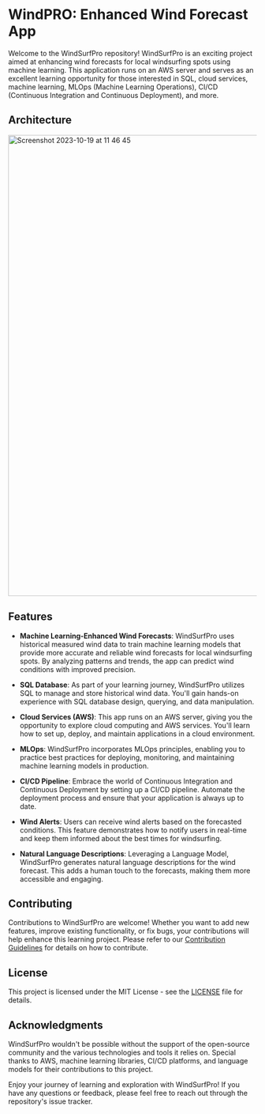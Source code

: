 # WindPRO: Enhanced Wind Forecast App

Welcome to the WindSurfPro repository! WindSurfPro is an exciting project aimed at enhancing wind forecasts for local windsurfing spots using machine learning. This application runs on an AWS server and serves as an excellent learning opportunity for those interested in SQL, cloud services, machine learning, MLOps (Machine Learning Operations), CI/CD (Continuous Integration and Continuous Deployment), and more.

## Architecture
<img width="933" alt="Screenshot 2023-10-19 at 11 46 45" src="https://github.com/KrystianPi/WindPRO/assets/38494173/eaa53294-02f9-432e-942d-45b275d9f3c3">

## Features

- **Machine Learning-Enhanced Wind Forecasts**: WindSurfPro uses historical measured wind data to train machine learning models that provide more accurate and reliable wind forecasts for local windsurfing spots. By analyzing patterns and trends, the app can predict wind conditions with improved precision.

- **SQL Database**: As part of your learning journey, WindSurfPro utilizes SQL to manage and store historical wind data. You'll gain hands-on experience with SQL database design, querying, and data manipulation.

- **Cloud Services (AWS)**: This app runs on an AWS server, giving you the opportunity to explore cloud computing and AWS services. You'll learn how to set up, deploy, and maintain applications in a cloud environment.

- **MLOps**: WindSurfPro incorporates MLOps principles, enabling you to practice best practices for deploying, monitoring, and maintaining machine learning models in production.

- **CI/CD Pipeline**: Embrace the world of Continuous Integration and Continuous Deployment by setting up a CI/CD pipeline. Automate the deployment process and ensure that your application is always up to date.

- **Wind Alerts**: Users can receive wind alerts based on the forecasted conditions. This feature demonstrates how to notify users in real-time and keep them informed about the best times for windsurfing.

- **Natural Language Descriptions**: Leveraging a Language Model, WindSurfPro generates natural language descriptions for the wind forecast. This adds a human touch to the forecasts, making them more accessible and engaging.

## Contributing

Contributions to WindSurfPro are welcome! Whether you want to add new features, improve existing functionality, or fix bugs, your contributions will help enhance this learning project. Please refer to our [Contribution Guidelines](CONTRIBUTING.md) for details on how to contribute.

## License

This project is licensed under the MIT License - see the [LICENSE](LICENSE) file for details.

## Acknowledgments

WindSurfPro wouldn't be possible without the support of the open-source community and the various technologies and tools it relies on. Special thanks to AWS, machine learning libraries, CI/CD platforms, and language models for their contributions to this project.

Enjoy your journey of learning and exploration with WindSurfPro! If you have any questions or feedback, please feel free to reach out through the repository's issue tracker.
